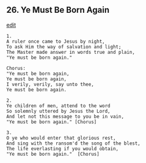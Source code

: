 
## 26.  Ye Must Be Born Again
[edit](https://docs.google.com/document/d/1bnMYucIulrZE_tkBTzUqPtVlHryFYkD2/edit?mode=html)



    1.
    A ruler once came to Jesus by night,
    To ask Him the way of salvation and light;
    The Master made answer in words true and plain,
    "Ye must be born again."

    Chorus:
    "Ye must be born again,
    Ye must be born again,
    I verily, verily, say unto thee,
    Ye must be born again.

    2.
    Ye children of men, attend to the word
    So solemnly uttered by Jesus the Lord,
    And let not this message to you be in vain,
    "Ye must be born again." [Chorus]

    3.
    O ye who would enter that glorious rest,
    And sing with the ransom'd the song of the blest,
    The life everlasting if you would obtain,
    "Ye must be born again."  [Chorus]
